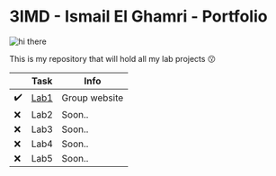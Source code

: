 # 3IMD - Ismail El Ghamri - Portfolio

![hi there](https://media.giphy.com/media/AhhGtrpj5ZxGZER5yC/giphy.gif)

This is my repository that will hold all my lab projects 😗

‎ | Task | Info
------ | ------ | ------ 
✔️| [Lab1](https://github.com/AlejandroDeWolf/DEV5-LAB1) | Group website
❌| Lab2 | Soon..
❌| Lab3 | Soon..
❌| Lab4 | Soon..
❌| Lab5 | Soon..